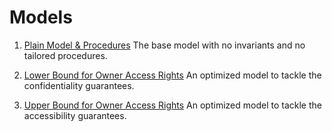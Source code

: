 # Models

1. [Plain Model & Procedures](./base_model.rpls)
    The base model with no invariants and no tailored procedures.

2. [Lower Bound for Owner Access Rights](./file_owner_lower_bound_permissions.rpls)
    An optimized model to tackle the confidentiality guarantees.

3. [Upper Bound for Owner Access Rights](./file_owner_upper_bound_permissions.rpls)
    An optimized model to tackle the accessibility guarantees.
